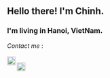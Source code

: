 ## Hello there! I'm Chinh. 
### I'm living in Hanoi, VietNam.


*Contact me* :
<br/>
<br/>
[<img align="left" src = "https://user-images.githubusercontent.com/86866053/145812461-55475f3c-7541-409f-9df9-fc41629615a8.png" witdh= "20px" height = "20px" />](https://www.instagram.com/tienchinh2211/)

[<img align="left" src = "!https://user-images.githubusercontent.com/86866053/145813936-2d28169a-9dbd-426e-a48d-51c714a397a7.png" witdh= "20px" height = "20px" />](https://github.com/chinhnt2211)






